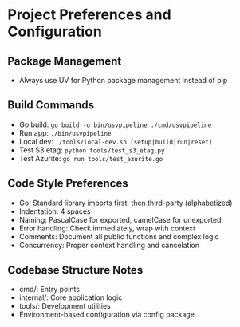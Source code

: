 # Project Preferences and Configuration

## Package Management
- Always use UV for Python package management instead of pip

## Build Commands
- Go build: `go build -o bin/usvpipeline ./cmd/usvpipeline`
- Run app: `./bin/usvpipeline`
- Local dev: `./tools/local-dev.sh [setup|build|run|reset]`
- Test S3 etag: `python tools/test_s3_etag.py`
- Test Azurite: `go run tools/test_azurite.go`

## Code Style Preferences
- Go: Standard library imports first, then third-party (alphabetized)
- Indentation: 4 spaces
- Naming: PascalCase for exported, camelCase for unexported
- Error handling: Check immediately, wrap with context
- Comments: Document all public functions and complex logic
- Concurrency: Proper context handling and cancelation

## Codebase Structure Notes
- cmd/: Entry points
- internal/: Core application logic
- tools/: Development utilities
- Environment-based configuration via config package